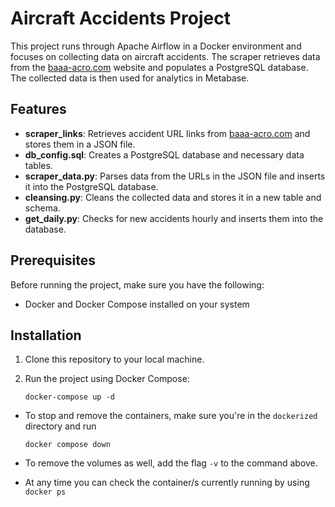 # Aircraft Accidents Project

This project runs through Apache Airflow in a Docker environment and focuses on collecting data on aircraft accidents. The scraper retrieves data from the [baaa-acro.com](https://www.baaa-acro.com/) website and populates a PostgreSQL database. The collected data is then used for analytics in Metabase.

## Features

- **scraper_links**: Retrieves accident URL links from [baaa-acro.com](https://www.baaa-acro.com/) and stores them in a JSON file.
- **db_config.sql**: Creates a PostgreSQL database and necessary data tables.
- **scraper_data.py**: Parses data from the URLs in the JSON file and inserts it into the PostgreSQL database.
- **cleansing.py**: Cleans the collected data and stores it in a new table and schema.
- **get_daily.py**: Checks for new accidents hourly and inserts them into the database.

## Prerequisites

Before running the project, make sure you have the following:

- Docker and Docker Compose installed on your system

## Installation

1. Clone this repository to your local machine.
2. Run the project using Docker Compose:

    ```shell
    docker-compose up -d
    ```

- To stop and remove the containers, make sure you're in the `dockerized` directory and run
    ```
    docker compose down
    ```
- To remove the volumes as well, add the flag `-v` to the command above.

- At any time you can check the container/s currently running by using `docker ps`
